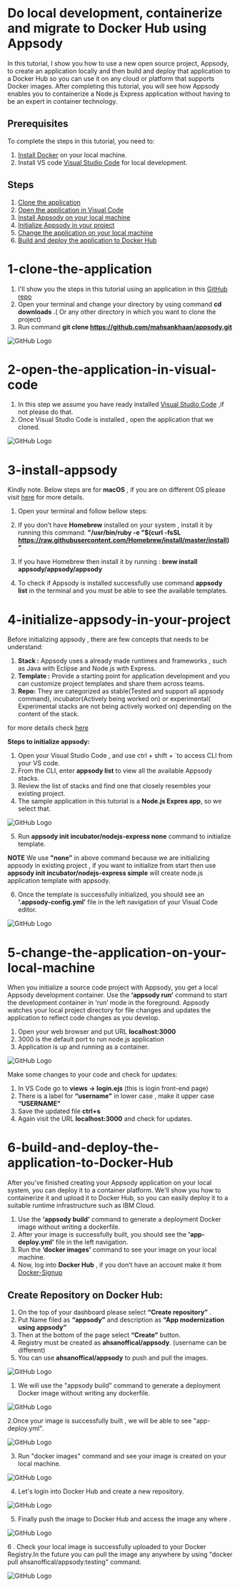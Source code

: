 # Do local development, containerize and migrate to Docker Hub using Appsody


In this tutorial, I show you how to use a new open source project, Appsody, to create an application locally and then build and deploy that application to a Docker Hub so you can use it on any cloud or platform that supports Docker images. After completing this tutorial, you will see how Appsody enables you to containerize a Node.js Express application without having to be an expert in container technology. 



## Prerequisites

To complete the steps in this tutorial, you need to:
1. [Install Docker](https://docs.docker.com/install/) on your local machine.
2. Install VS code [Visual Studio Code](https://code.visualstudio.com/) for local development.

## Steps
1.	[Clone the application](#1-clone-the-application)
2.	[Open the application in Visual Code](#2-open-the-application-in-visual-code)
3.	[Install Appsody on your local machine](#3-install-appsody)
4. [Initialize Appsody in your project]((#4-initialize-appsody-in-your-project))
5.	[Change the application on your local machine](#5-change-the-application-on-your-local-machine)
6.	[Build and deploy the application to Docker Hub](#6-build-and-deploy-the-application-to-Docker-Hub)





# 1-clone-the-application

1.	I'll show you the steps in this tutorial using an application in this  [GitHub repo](https://github.com/mahsankhaan/appsody.git)
2.	Open your terminal and change your directory by using command **cd downloads** .( Or any other directory in which you want to clone the project)
3.	Run command **git clone https://github.com/mahsankhaan/appsody.git**   

![GitHub Logo](images/s1.png)



# 2-open-the-application-in-visual-code

1. In this step we assume you have ready installed [Visual Studio Code](https://code.visualstudio.com/) ,if not please do that.
2.	Once Visual Studio Code is installed , open the application that we cloned. 

![GitHub Logo](images/s2.png)

# 3-install-appsody

Kindly note. Below steps are for **macOS** , if you are on different OS please visit [here](https://appsody.dev/docs/getting-started/installation) for more details.

1. Open your terminal and follow bellow steps:

2.	If you don’t have **Homebrew** installed on your system , install it by running this command:
**"/usr/bin/ruby -e "$(curl -fsSL https://raw.githubusercontent.com/Homebrew/install/master/install)"**

3.	If you have Homebrew then install it by running : 
**brew install appsody/appsody/appsody**

4.	To check if Appsody is installed successfully use command **appsody list** in the terminal and you must be able to see the available templates.


# 4-initialize-appsody-in-your-project

Before initializing appsody , there are few concepts that needs to be understand: 
1. **Stack :**  Appsody uses a already made runtimes and frameworks , such as Java with Eclipse and Node.js with Express.
2. **Template :**  Provide a starting point for application development  and you can customize project templates and share them across teams.
3. **Repo:** They are categorized as stable(Tested and support all appsody command), incubator(Actively being worked on) or experimental( Experimental stacks are not being actively worked on) depending on the  content of the stack.

for more  details check [here](https://appsody.dev/docs/stacks/stacks-overview/)

**Steps to initialize appsody:**
1.	Open your Visual Studio Code , and use ctrl + shift + `to access CLI from your VS code.
2.	From the CLI, enter **appsody list** to view all the available Appsody stacks.
3.	Review the list of stacks and find one that closely resembles your existing project. 
4. The sample application in this tutorial is a **Node.js Expres app**, so we select that.


![GitHub Logo](images/s4.png)

5.	Run  **appsody init incubator/nodejs-express none** command to initialize template.
   
**NOTE**
We use **"none”** in above command because we are initializing appsody in existing project , if you want to initialize from start then use  **appsody init incubator/nodejs-express simple**  will create node.js application template with appsody.

6. Once the template is successfully initialized, you should see an **‘.appsody-config.yml’** file in the left navigation of your Visual Code editor.

![GitHub Logo](images/s5.png)

# 5-change-the-application-on-your-local-machine

When you initialize a source code project with Appsody, you get a local Appsody development container. Use the **‘appsody run’** command to start the development container in ‘run’ mode in the foreground. Appsody watches your local project directory for file changes and updates the application to reflect code changes as you develop.

1.	Open your web browser and put URL **localhost:3000**
2.	3000 is the default port to run node.js application
3.	Application is up and running as a container.

![GitHub Logo](images/s6.png)


Make some changes to your code and check for updates: 

1.	In VS Code go to **views -> login.ejs** (this is login front-end page)
2.	There is a label for **“username"** in lower case , make it upper case **“USERNAME”**
3.	Save the updated file **ctrl+s** 
4.	Again visit the URL **localhost:3000** and check for updates.



# 6-build-and-deploy-the-application-to-Docker-Hub
After you've finished creating your Appsody application on your local system, you can deploy it to a container platform. We'll show you how to containerize it and upload it to Docker Hub, so you can easily deploy it to a suitable runtime infrastructure such as IBM Cloud.


1.	Use the **‘appsody build’** command to generate a deployment Docker image without writing a dockerfile.
2.	After your image is successfully built, you should see the **'app-deploy.yml'** file in the left navigation.
3.	Run the **‘docker images’** command to see your image on your local machine.
4.	Now, log into **Docker Hub** , if you don’t have an account make it from [Docker-Signup](https://hub.docker.com/signup)


## Create Repository on Docker Hub:
1.	On the top of your dashboard please select **“Create repository”** .
2.	Put Name filed as **“appsody”** and description as **“App modernization using appsody”**
3.	Then at the bottom of the page select **“Create”** button.
4.	Registry must be created as **ahsanoffical/appsody**. (username can be different)
5.	You can use **ahsanoffical/appsody** to push and pull the images.

![GitHub Logo](images/s7.png)

1. We will use the "appsody build" command to generate a deployment Docker image without writing any dockerfile.

![GitHub Logo](images/s8.png)


2.Once your image is successfully built , we will be able to see "app-deploy.yml".

![GitHub Logo](images/s9.png)

3. Run "docker images" command and see your image is created on your local machine.

![GitHub Logo](images/s10.png)


4. Let's login into Docker Hub and create a new repository.

![GitHub Logo](images/s11.png)

5. Finally push the image to Docker Hub and access the image any where .

![GitHub Logo](images/s12.png)

6 . Check your local image is successfully uploaded to your Docker Registry.In the future you can pull the image any anywhere by using "docker pull ahsanoffical/appsody:testing" command.

 ![GitHub Logo](images/s13.png)


